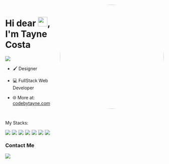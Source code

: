 <img align="right" height="330em" style="border-radius: 50% !important;" src="https://images2.imgbox.com/69/59/1jKxRzmm_o.png"/>

<h1 align="left">
  Hi dear <img src="https://raw.githubusercontent.com/kaueMarques/kaueMarques/master/hi.gif" width="30px"/>, I'm Tayne Costa
</h1>

<p align="left">
  <img src="https://komarev.com/ghpvc/?username=codebytayne&color=05122A" alt"Profile Views" /> 
</p>

- 🖌️ Designer

- 💻 FullStack Web Developer

- 🌐 More at: [codebytayne.com](https://www.codebytayne.com)

<br>

<p>
  My Stacks:
</p>

<div style="display: flex; gap: 5px">
<img src="https://img.shields.io/badge/JavaScript-05122A?logo=javascript"/>
<img src="https://img.shields.io/badge/HTML5-05122A?logo=html5"/>
<img src="https://img.shields.io/badge/CSS3-05122A?logo=css3"/>
<img src="https://img.shields.io/badge/React-05122A?logo=react"/>
<img src="https://img.shields.io/badge/VueJS-05122A?logo=vuedotjs"/>
<img src="https://img.shields.io/badge/NodeJS-05122A?logo=nodedotjs"/>
<img src="https://img.shields.io/badge/MySQL-05122A?logo=mysql"/>
</div>

<h3>
  Contact Me
</h3>

<a href="https://www.linkedin.com/in/taynelc" target="_blank">
  <img src="https://img.shields.io/badge/taynelc-05122A?logo=linkedin"/>
</a>
